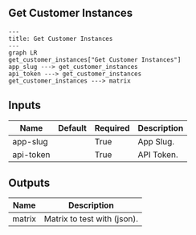 ## Get Customer Instances

```mermaid
---
title: Get Customer Instances
---
graph LR
get_customer_instances["Get Customer Instances"]
app_slug ---> get_customer_instances
api_token ---> get_customer_instances
get_customer_instances ---> matrix
```
## Inputs
| Name | Default | Required | Description |
| --- | --- | --- | --- |
| app-slug |  | True | App Slug. |
| api-token |  | True | API Token. |

## Outputs
| Name | Description |
| --- | --- |
| matrix | Matrix to test with (json). |

